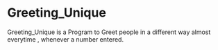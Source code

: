 # Greeting_Unique
Greeting_Unique is a Program to Greet people in a different way almost everytime , whenever a number entered.
